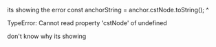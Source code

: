 its showing the error
const anchorString = anchor.cstNode.toString();
                                      ^

TypeError: Cannot read property 'cstNode' of undefined

don't know why its showing 
